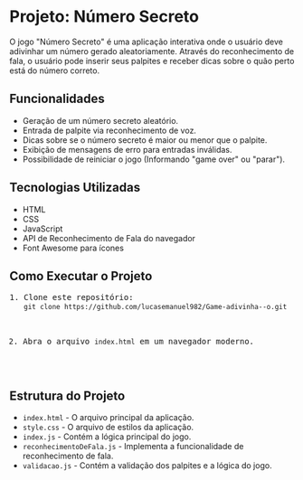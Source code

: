 <h1>Projeto: Número Secreto</h1>
<p>O jogo "Número Secreto" é uma aplicação interativa onde o usuário deve adivinhar um número gerado aleatoriamente. Através do reconhecimento de fala, o usuário pode inserir seus palpites e receber dicas sobre o quão perto está do número correto.</p>

<h2>Funcionalidades</h2>
<ul>
    <li>Geração de um número secreto aleatório.</li>
    <li>Entrada de palpite via reconhecimento de voz.</li>
    <li>Dicas sobre se o número secreto é maior ou menor que o palpite.</li>
    <li>Exibição de mensagens de erro para entradas inválidas.</li>
    <li>Possibilidade de reiniciar o jogo (Informando "game over" ou "parar").</li>
</ul>

<h2>Tecnologias Utilizadas</h2>
<ul>
    <li>HTML</li>
    <li>CSS</li>
    <li>JavaScript</li>
    <li>API de Reconhecimento de Fala do navegador</li>
    <li>Font Awesome para ícones</li>
</ul>

<h2>Como Executar o Projeto</h2>
<pre>
1. Clone este repositório:
   <code>git clone https://github.com/lucasemanuel982/Game-adivinha--o.git</code>

2. Abra o arquivo <code>index.html</code> em um navegador moderno.
</pre>

<h2>Estrutura do Projeto</h2>
<ul>
    <li><code>index.html</code> - O arquivo principal da aplicação.</li>
    <li><code>style.css</code> - O arquivo de estilos da aplicação.</li>
    <li><code>index.js</code> - Contém a lógica principal do jogo.</li>
    <li><code>reconhecimentoDeFala.js</code> - Implementa a funcionalidade de reconhecimento de fala.</li>
    <li><code>validacao.js</code> - Contém a validação dos palpites e a lógica do jogo.</li>
</ul>
